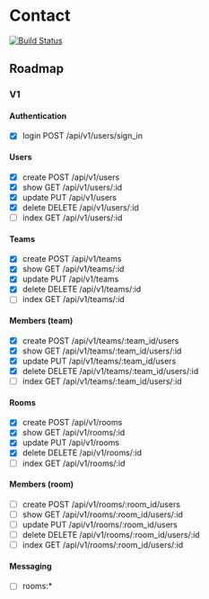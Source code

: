# Contact
[![Build Status](https://travis-ci.org/mhanberg/contact.svg?branch=master)](https://travis-ci.org/mhanberg/contact)

## Roadmap

### V1 

#### Authentication

- [x] login POST /api/v1/users/sign\_in

#### Users

- [x] create POST /api/v1/users
- [x] show GET /api/v1/users/:id
- [x] update PUT /api/v1/users
- [x] delete DELETE /api/v1/users/:id
- [ ] index GET /api/v1/users/:id

#### Teams

- [x] create POST /api/v1/teams
- [x] show GET /api/v1/teams/:id
- [x] update PUT /api/v1/teams
- [x] delete DELETE /api/v1/teams/:id
- [ ] index GET /api/v1/teams/:id

#### Members (team)

- [x] create POST /api/v1/teams/:team\_id/users
- [x] show GET /api/v1/teams/:team\_id/users/:id
- [x] update PUT /api/v1/teams/:team\_id/users
- [x] delete DELETE /api/v1/teams/:team\_id/users/:id
- [ ] index GET /api/v1/teams/:team\_id/users/:id

#### Rooms

- [x] create POST /api/v1/rooms
- [x] show GET /api/v1/rooms/:id
- [x] update PUT /api/v1/rooms
- [x] delete DELETE /api/v1/rooms/:id
- [ ] index GET /api/v1/rooms/:id

#### Members (room)

- [ ] create POST /api/v1/rooms/:room\_id/users
- [ ] show GET /api/v1/rooms/:room\_id/users/:id
- [ ] update PUT /api/v1/rooms/:room\_id/users
- [ ] delete DELETE /api/v1/rooms/:room\_id/users/:id
- [ ] index GET /api/v1/rooms/:room\_id/users/:id

#### Messaging

- [ ] rooms:\*
